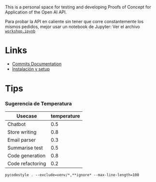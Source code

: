 This is a personal space for testing and developing Proofs of Concept for Application of the Open AI API.

Para probar la API en caliente sin tener que corre constantemente los mismos pedidos, mejor usar un notebook de Jupyter: Ver el archivo [`workshop.ipynb`](src/workshop.ipynb)

# Links

* [Commits Documentation](Docs/Commits.md)
* [Instalación y setup](Docs/Setup.md)

# Tips

### Sugerencia de Temperatura

| Usecase | temperature |
| --- | --- |
| Chatbot | 0.5 |
| Store writing | 0.8 |
| Email parser | 0.3 |
| Summarise test | 0.5 |
| Code generation | 0.8 |
| Code refactoring | 0.2 |

`pycodestyle . --exclude=venv/*,**ignore* --max-line-length=100`
